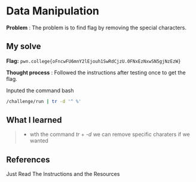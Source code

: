 # Data Manipulation 

**Problem** : The problem is to find flag by removing the special characters.
## My solve

**Flag:** `pwn.college{oFncwFU6mnY2lEjouh1SwRdCjzU.0FNxEzNxwSN5gjNzEzW}`

**Thought process** :   Followed the instructions after testing once to get the flag.


Inputed the command
bash
```bash
/challenge/run | tr -d '^ %'


```


## What I learned
> * wth the command *tr* + *-d* we can remove specific charaters if we wanted 


## References 
Just Read The Instructions and the Resources
